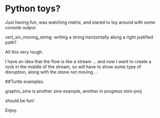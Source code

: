 Python toys?
============

Just having fun, was watching matrix, and stared to toy around with some
console output.

vert_sin_moving_string: writing a string horizontally along a right justified path?

All this very rough.

I have an idea that the flow is like a stream ...
and now I want to create a rock in the middle of the stream, so will have to show
some type of disruption, along with the stone not moving ...


##Turtle examples.


graphic_sine is another sine example, another in progress mini-proj



should be fun!

Enjoy.

